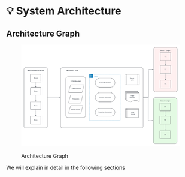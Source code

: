 # 💡 System Architecture

## Architecture Graph

<figure><img src="../.gitbook/assets/Cloud Architecture.png" alt=""><figcaption><p>Architecture Graph</p></figcaption></figure>

We will explain in detail in the following sections
